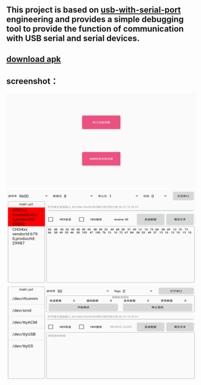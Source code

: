 ## This project is based on [usb-with-serial-port](https://github.com/HelloHuDi/usb-with-serial-port) engineering and provides a simple debugging tool to provide the function of communication with USB serial and serial devices.

## [download apk](https://raw.githubusercontent.com/HelloHuDi/usbSerialPortTools/master/app/release/app-release.apk)

## screenshot：

<img src="capture/main.png" width="500px" height="250px"/>

<img src="capture/usb_measure.png" width="500px" height="250px"/>

<img src="capture/serial_measure.png" width="500px" height="250px"/>
